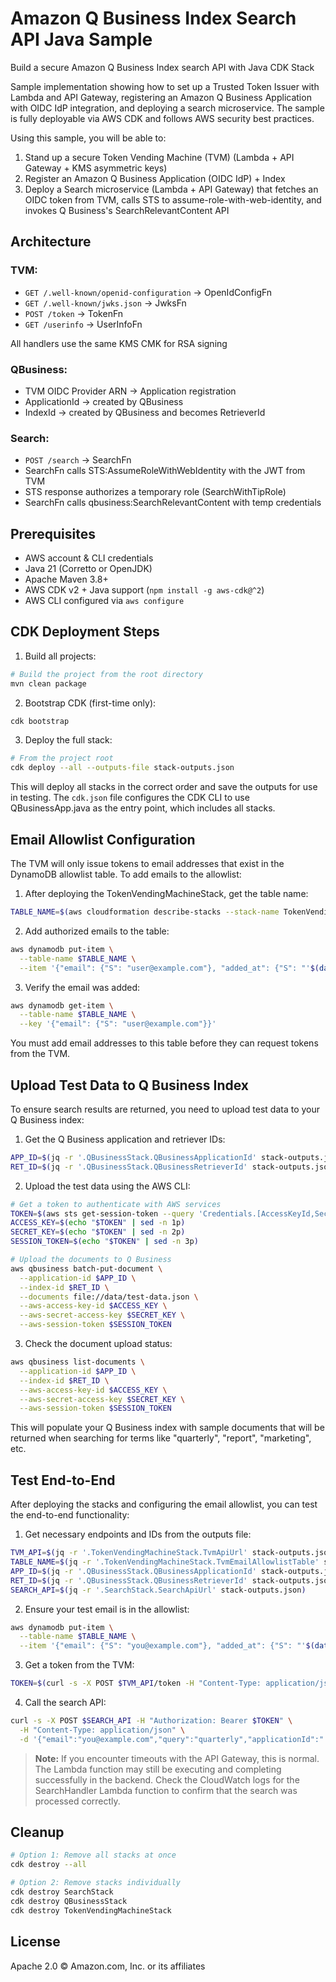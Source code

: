 # Amazon Q Business Index Search API Java Sample

Build a secure Amazon Q Business Index search API with Java CDK Stack

Sample implementation showing how to set up a Trusted Token Issuer with Lambda and API Gateway, registering an Amazon Q Business Application with OIDC IdP integration, and deploying a search microservice. The sample is fully deployable via AWS CDK and follows AWS security best practices.

Using this sample, you will be able to:
1. Stand up a secure Token Vending Machine (TVM) (Lambda + API Gateway + KMS asymmetric keys)
2. Register an Amazon Q Business Application (OIDC IdP) + Index
3. Deploy a Search microservice (Lambda + API Gateway) that fetches an OIDC token from TVM, calls STS to assume-role-with-web-identity, and invokes Q Business's SearchRelevantContent API


## Architecture

### TVM:

* `GET /.well-known/openid-configuration` → OpenIdConfigFn
* `GET /.well-known/jwks.json`         → JwksFn
* `POST /token`                        → TokenFn
* `GET /userinfo`                      → UserInfoFn

All handlers use the same KMS CMK for RSA signing

### QBusiness:

* TVM OIDC Provider ARN → Application registration
* ApplicationId → created by QBusiness
* IndexId → created by QBusiness and becomes RetrieverId

### Search:

* `POST /search` → SearchFn
* SearchFn calls STS:AssumeRoleWithWebIdentity with the JWT from TVM
* STS response authorizes a temporary role (SearchWithTipRole)
* SearchFn calls qbusiness:SearchRelevantContent with temp credentials

## Prerequisites

* AWS account & CLI credentials
* Java 21 (Corretto or OpenJDK)
* Apache Maven 3.8+
* AWS CDK v2 + Java support (`npm install -g aws-cdk@^2`)
* AWS CLI configured via `aws configure`

## CDK Deployment Steps

1. Build all projects:
```bash
# Build the project from the root directory
mvn clean package
```

2. Bootstrap CDK (first-time only):
```bash
cdk bootstrap
```

3. Deploy the full stack:
```bash
# From the project root
cdk deploy --all --outputs-file stack-outputs.json
```

This will deploy all stacks in the correct order and save the outputs for use in testing. The `cdk.json` file configures the CDK CLI to use QBusinessApp.java as the entry point, which includes all stacks.

## Email Allowlist Configuration

The TVM will only issue tokens to email addresses that exist in the DynamoDB allowlist table. To add emails to the allowlist:

1. After deploying the TokenVendingMachineStack, get the table name:
```bash
TABLE_NAME=$(aws cloudformation describe-stacks --stack-name TokenVendingMachineStack --query "Stacks[0].Outputs[?OutputKey=='TvmEmailAllowlistTable'].OutputValue" --output text)
```

2. Add authorized emails to the table:
```bash
aws dynamodb put-item \
  --table-name $TABLE_NAME \
  --item '{"email": {"S": "user@example.com"}, "added_at": {"S": "'$(date -Iseconds)'"}, "active": {"BOOL": true}}'
```

3. Verify the email was added:
```bash
aws dynamodb get-item \
  --table-name $TABLE_NAME \
  --key '{"email": {"S": "user@example.com"}}'
```

You must add email addresses to this table before they can request tokens from the TVM.

## Upload Test Data to Q Business Index

To ensure search results are returned, you need to upload test data to your Q Business index:

1. Get the Q Business application and retriever IDs:
```bash
APP_ID=$(jq -r '.QBusinessStack.QBusinessApplicationId' stack-outputs.json)
RET_ID=$(jq -r '.QBusinessStack.QBusinessRetrieverId' stack-outputs.json)
```

2. Upload the test data using the AWS CLI:
```bash
# Get a token to authenticate with AWS services
TOKEN=$(aws sts get-session-token --query 'Credentials.[AccessKeyId,SecretAccessKey,SessionToken]' --output text | xargs -n1)
ACCESS_KEY=$(echo "$TOKEN" | sed -n 1p)
SECRET_KEY=$(echo "$TOKEN" | sed -n 2p)
SESSION_TOKEN=$(echo "$TOKEN" | sed -n 3p)

# Upload the documents to Q Business
aws qbusiness batch-put-document \
  --application-id $APP_ID \
  --index-id $RET_ID \
  --documents file://data/test-data.json \
  --aws-access-key-id $ACCESS_KEY \
  --aws-secret-access-key $SECRET_KEY \
  --aws-session-token $SESSION_TOKEN
```

3. Check the document upload status:
```bash
aws qbusiness list-documents \
  --application-id $APP_ID \
  --index-id $RET_ID \
  --aws-access-key-id $ACCESS_KEY \
  --aws-secret-access-key $SECRET_KEY \
  --aws-session-token $SESSION_TOKEN
```

This will populate your Q Business index with sample documents that will be returned when searching for terms like "quarterly", "report", "marketing", etc.

## Test End-to-End

After deploying the stacks and configuring the email allowlist, you can test the end-to-end functionality:

1. Get necessary endpoints and IDs from the outputs file:
```bash
TVM_API=$(jq -r '.TokenVendingMachineStack.TvmApiUrl' stack-outputs.json)
TABLE_NAME=$(jq -r '.TokenVendingMachineStack.TvmEmailAllowlistTable' stack-outputs.json)
APP_ID=$(jq -r '.QBusinessStack.QBusinessApplicationId' stack-outputs.json)
RET_ID=$(jq -r '.QBusinessStack.QBusinessRetrieverId' stack-outputs.json)
SEARCH_API=$(jq -r '.SearchStack.SearchApiUrl' stack-outputs.json)
```

2. Ensure your test email is in the allowlist:
```bash
aws dynamodb put-item \
  --table-name $TABLE_NAME \
  --item '{"email": {"S": "you@example.com"}, "added_at": {"S": "'$(date -Iseconds)'"}, "active": {"BOOL": true}}'
```

3. Get a token from the TVM:
```bash
TOKEN=$(curl -s -X POST $TVM_API/token -H "Content-Type: application/json" -d '{"email":"you@example.com"}' | jq -r .id_token)
```

4. Call the search API:
```bash
curl -s -X POST $SEARCH_API -H "Authorization: Bearer $TOKEN" \
  -H "Content-Type: application/json" \
  -d '{"email":"you@example.com","query":"quarterly","applicationId":"'"$APP_ID"'","retrieverId":"'"$RET_ID"'"}'
```

> **Note:** If you encounter timeouts with the API Gateway, this is normal. The Lambda function may still be executing and completing successfully in the backend. Check the CloudWatch logs for the SearchHandler Lambda function to confirm that the search was processed correctly.

## Cleanup

```bash
# Option 1: Remove all stacks at once
cdk destroy --all

# Option 2: Remove stacks individually
cdk destroy SearchStack
cdk destroy QBusinessStack
cdk destroy TokenVendingMachineStack
```

## License

Apache 2.0 © Amazon.com, Inc. or its affiliates